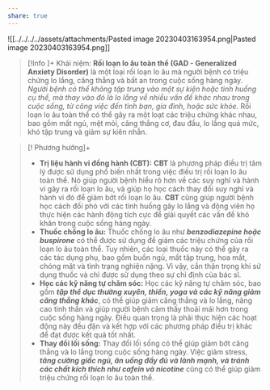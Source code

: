 ```yaml
---
share: true
---
```

![[../../../../assets/attachments/Pasted image 20230403163954.png|Pasted image 20230403163954.png]]

> [!Info ]+ Khái niệm:
> **Rối loạn lo âu toàn thể (GAD - Generalized Anxiety Disorder)** là một loại rối loạn lo âu mà người bệnh có triệu chứng lo lắng, căng thẳng và bất an trong cuộc sống hàng ngày. *Người bệnh có thể không tập trung vào một sự kiện hoặc tình huống cụ thể, mà thay vào đó là lo lắng về nhiều vấn đề khác nhau trong cuộc sống, từ công việc đến tình bạn, gia đình, hoặc sức khỏe.* Rối loạn lo âu toàn thể có thể gây ra một loạt các triệu chứng khác nhau, bao gồm mất ngủ, mệt mỏi, căng thẳng cơ, đau đầu, lo lắng quá mức, khó tập trung và giảm sự kiên nhẫn.

> [! Phương hướng]+
> - **Trị liệu hành vi đồng hành (CBT):** **CBT** là phương pháp điều trị tâm lý được sử dụng phổ biến nhất trong việc điều trị rối loạn lo âu toàn thể. Nó giúp người bệnh hiểu rõ hơn về các suy nghĩ và hành vi gây ra rối loạn lo âu, và giúp họ học cách thay đổi suy nghĩ và hành vi đó để giảm bớt rối loạn lo âu. **CBT** cũng giúp người bệnh học cách đối phó với các tình huống gây lo lắng và động viên họ thực hiện các hành động tích cực để giải quyết các vấn đề khó khăn trong cuộc sống hàng ngày.
> - **Thuốc chống lo âu:** Thuốc chống lo âu như ***benzodiazepine hoặc buspirone*** có thể được sử dụng để giảm các triệu chứng của rối loạn lo âu toàn thể. Tuy nhiên, các loại thuốc này có thể gây ra các tác dụng phụ, bao gồm buồn ngủ, mất tập trung, hoa mắt, chóng mặt và tình trạng nghiện nặng. Vì vậy, cần thận trọng khi sử dụng thuốc và chỉ được sử dụng theo sự chỉ định của bác sĩ.
> - **Học các kỹ năng tự chăm sóc:** Học các kỹ năng tự chăm sóc, bao gồm ***tập thể dục thường xuyên, thiền, yoga và các kỹ năng giảm căng thẳng khác***, có thể giúp giảm căng thẳng và lo lắng, nâng cao tinh thần và giúp người bệnh cảm thấy thoải mái hơn trong cuộc sống hàng ngày. Điều quan trọng là phải thực hiện các hoạt động này đều đặn và kết hợp với các phương pháp điều trị khác để đạt được kết quả tốt nhất. 
> - **Thay đổi lối sống:** Thay đổi lối sống có thể giúp giảm bớt căng thẳng và lo lắng trong cuộc sống hàng ngày. Việc giảm stress, ***tăng cường giấc ngủ, ăn uống đầy đủ và lành mạnh, và tránh các chất kích thích như cafein và nicotine*** cũng có thể giúp giảm triệu chứng rối loạn lo âu toàn thể.